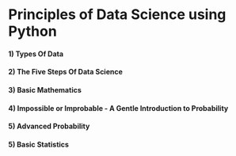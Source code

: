 # Principles of Data Science using Python
 
<h4>1) Types Of Data</h4>
<h4>2) The Five Steps Of Data Science</h4>
<h4>3) Basic Mathematics</h4>
<h4>4) Impossible or Improbable - A Gentle Introduction to Probability</h4>
<h4>5) Advanced Probability</h4>
<h4>5) Basic Statistics</h4>
